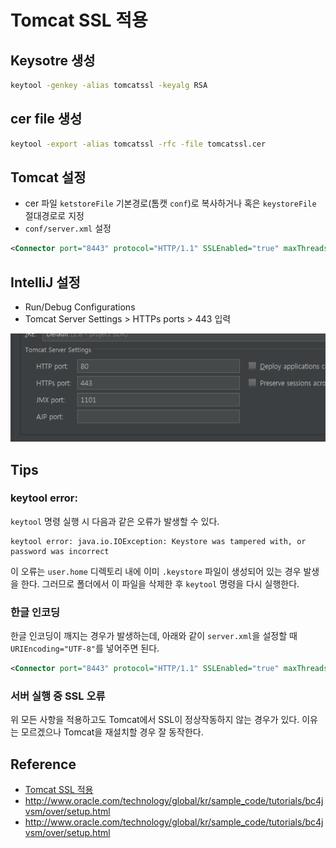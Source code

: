 # Tomcat SSL 적용

## Keysotre 생성

```bash
keytool -genkey -alias tomcatssl -keyalg RSA
```

## cer file 생성

```bash
keytool -export -alias tomcatssl -rfc -file tomcatssl.cer
```

## Tomcat 설정

* cer 파일 `ketstoreFile` 기본경로(톰캣 `conf`)로 복사하거나 혹은  `keystoreFile` 절대경로로 지정
* `conf/server.xml` 설정

```xml
<Connector port="8443" protocol="HTTP/1.1" SSLEnabled="true" maxThreads="150" scheme="https" secure="true" clientAuth="false" sslProtocol="TLS" ketstoreFile="tomcatssl.cer" keystorePass="123qwe" URIEncoding="UTF-8" />
```

## IntelliJ 설정

* Run/Debug Configurations
* Tomcat Server Settings > HTTPs ports > 443 입력

![IntelliJ HTTPS](../img/Server/apply-tomcat-ssl/intellij-https.png)

## Tips

### keytool error:

`keytool` 명령 실행 시 다음과 같은 오류가 발생할 수 있다.

```
keytool error: java.io.IOException: Keystore was tampered with, or password was incorrect
```
이 오류는 `user.home` 디렉토리 내에 이미 `.keystore` 파일이 생성되어 있는 경우 발생을 한다. 그러므로 폴더에서 이 파일을 삭제한 후 `keytool` 명령을 다시 실행한다.

### 한글 인코딩

한글 인코딩이 깨지는 경우가 발생하는데, 아래와 같이 `server.xml`을 설정할 때 `URIEncoding="UTF-8"`를 넣어주면 된다.

```xml
<Connector port="8443" protocol="HTTP/1.1" SSLEnabled="true" maxThreads="150" scheme="https" secure="true" clientAuth="false" sslProtocol="TLS" ketstoreFile="tomcatssl.cer" keystorePass="123qwe" URIEncoding="UTF-8" />
```

### 서버 실행 중 SSL 오류

위 모든 사항을 적용하고도 Tomcat에서 SSL이 정상작동하지 않는 경우가 있다. 이유는 모르겠으나 Tomcat을 재설치할 경우 잘 동작한다.

## Reference

* [Tomcat SSL 적용](http://ujfish-project.tistory.com/11)
* http://www.oracle.com/technology/global/kr/sample_code/tutorials/bc4jvsm/over/setup.html
* http://www.oracle.com/technology/global/kr/sample_code/tutorials/bc4jvsm/over/setup.html
